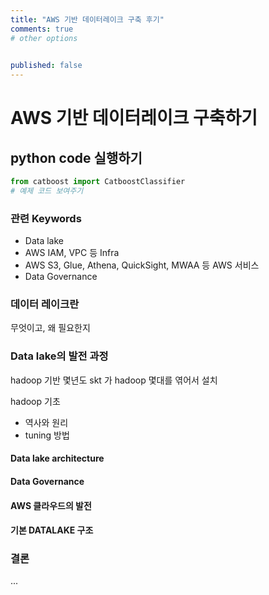 ```yaml
---
title: "AWS 기반 데이터레이크 구축 후기"
comments: true
# other options

  
published: false
---
```


# AWS 기반 데이터레이크 구축하기
 

## python code 실행하기
```python
from catboost import CatboostClassifier
# 예제 코드 보여주기
```

###  관련 Keywords
- Data lake
- AWS IAM, VPC 등 Infra
- AWS S3, Glue, Athena, QuickSight, MWAA 등 AWS 서비스
- Data Governance

### 데이터 레이크란
무엇이고, 왜 필요한지

### Data lake의 발전 과정
hadoop 기반 몇년도 skt 가 hadoop 몇대를 엮어서 설치 

hadoop 기초
- 역사와 원리
- tuning 방법


#### Data lake architecture

#### Data Governance

#### AWS 클라우드의 발전

#### 기본 DATALAKE 구조


### 결론
...
